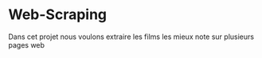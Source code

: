 # Web-Scraping
Dans cet projet nous voulons extraire les films les mieux note sur plusieurs pages web

